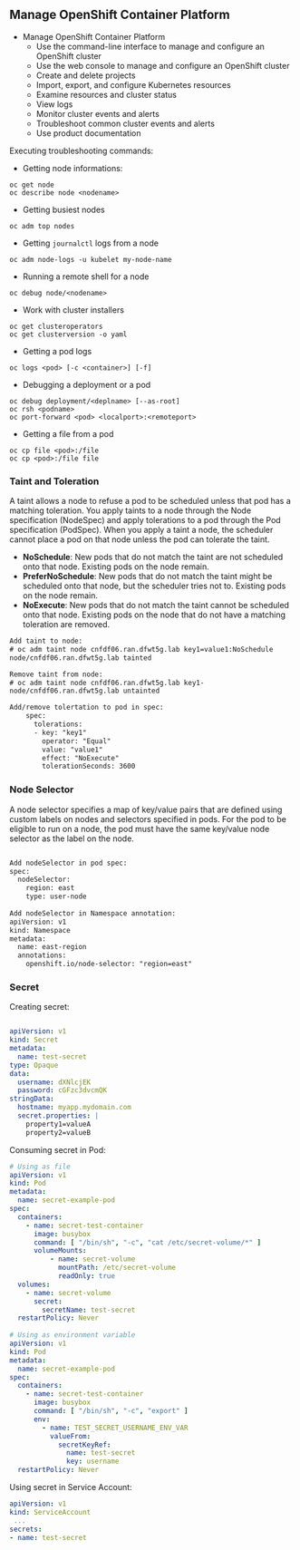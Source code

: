 ## Manage OpenShift Container Platform ##
- Manage OpenShift Container Platform
	- Use the command-line interface to manage and configure an OpenShift cluster
	- Use the web console to manage and configure an OpenShift cluster
	- Create and delete projects
	- Import, export, and configure Kubernetes resources
	- Examine resources and cluster status
	- View logs
	- Monitor cluster events and alerts
	- Troubleshoot common cluster events and alerts
	- Use product documentation


Executing troubleshooting commands:

- Getting node informations:
```
oc get node
oc describe node <nodename>
```

- Getting busiest nodes
```
oc adm top nodes
```

- Getting `journalctl` logs from a node
```
oc adm node-logs -u kubelet my-node-name
```

- Running a remote shell for a node
```
oc debug node/<nodename>
```

- Work with cluster installers
```
oc get clusteroperators
oc get clusterversion -o yaml
```

- Getting a pod logs
```
oc logs <pod> [-c <container>] [-f]
```

- Debugging a deployment or a pod
```
oc debug deployment/<deplname> [--as-root]
oc rsh <podname>
oc port-forward <pod> <localport>:<remoteport>
```

- Getting a file from a pod
```
oc cp file <pod>:/file
oc cp <pod>:/file file
```

### Taint and Toleration ###
A taint allows a node to refuse a pod to be scheduled unless that pod has a matching toleration. You apply taints to a node through the Node specification (NodeSpec) and apply tolerations to a pod through the Pod specification (PodSpec). When you apply a taint a node, the scheduler cannot place a pod on that node unless the pod can tolerate the taint.
- **NoSchedule**: New pods that do not match the taint are not scheduled onto that node. Existing pods on the node remain.
- **PreferNoSchedule**: New pods that do not match the taint might be scheduled onto that node, but the scheduler tries not to. Existing pods on the node remain.
- **NoExecute**: New pods that do not match the taint cannot be scheduled onto that node. Existing pods on the node that do not have a matching toleration are removed.

```diff
Add taint to node:
# oc adm taint node cnfdf06.ran.dfwt5g.lab key1=value1:NoSchedule
node/cnfdf06.ran.dfwt5g.lab tainted

Remove taint from node:
# oc adm taint node cnfdf06.ran.dfwt5g.lab key1-
node/cnfdf06.ran.dfwt5g.lab untainted

Add/remove tolertation to pod in spec:
    spec:
      tolerations:
      - key: "key1"
        operator: "Equal"
        value: "value1"
        effect: "NoExecute"
        tolerationSeconds: 3600
```

### Node Selector ##
A node selector specifies a map of key/value pairs that are defined using custom labels on nodes and selectors specified in pods.
For the pod to be eligible to run on a node, the pod must have the same key/value node selector as the label on the node.
```diff

Add nodeSelector in pod spec:
spec:
  nodeSelector: 
    region: east
    type: user-node
    
Add nodeSelector in Namespace annotation:
apiVersion: v1
kind: Namespace
metadata:
  name: east-region
  annotations:
    openshift.io/node-selector: "region=east"

```

### Secret ###
Creating secret:
```yaml

apiVersion: v1
kind: Secret
metadata:
  name: test-secret
type: Opaque 
data: 
  username: dXNlcjEK
  password: cGFzc3dvcmQK
stringData: 
  hostname: myapp.mydomain.com
  secret.properties: |
    property1=valueA
    property2=valueB

```

Consuming secret in Pod:
```yaml
# Using as file
apiVersion: v1
kind: Pod
metadata:
  name: secret-example-pod
spec:
  containers:
    - name: secret-test-container
      image: busybox
      command: [ "/bin/sh", "-c", "cat /etc/secret-volume/*" ]
      volumeMounts: 
          - name: secret-volume
            mountPath: /etc/secret-volume 
            readOnly: true 
  volumes:
    - name: secret-volume
      secret:
        secretName: test-secret 
  restartPolicy: Never
  
# Using as environment variable  
apiVersion: v1
kind: Pod
metadata:
  name: secret-example-pod
spec:
  containers:
    - name: secret-test-container
      image: busybox
      command: [ "/bin/sh", "-c", "export" ]
      env:
        - name: TEST_SECRET_USERNAME_ENV_VAR
          valueFrom:
            secretKeyRef: 
              name: test-secret
              key: username
  restartPolicy: Never

```

Using secret in Service Account:
```yaml
apiVersion: v1
kind: ServiceAccount
 ...
secrets:
- name: test-secret
```





